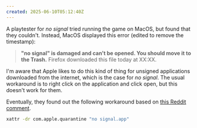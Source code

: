 ```yaml
---
created: 2025-06-10T05:12:40Z
---
```


A playtester for _no signal_ tried running the game on MacOS, but found that they couldn't. Instead, MacOS displayed this error (edited to remove the timestamp):

> **"no signal" is damaged and can't be opened. You should move it to the Trash.**
> Firefox downloaded this file today at XX:XX.

I'm aware that Apple likes to do this kind of thing for unsigned applications downloaded from the internet, which is the case for _no signal_. The usual workaround is to right click on the application and click open, but this doesn't work for them.

Eventually, they found out the following workaround based on [this Reddit comment](https://www.reddit.com/r/macsysadmin/comments/13vu7f3/comment/jm9t3yw/).

```sh
xattr -dr com.apple.quarantine "no signal.app"
```
